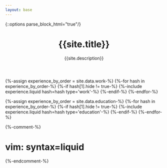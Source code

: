 ```yaml
---
layout: base
---
```

{::options parse_block_html="true"/}

<header>
<h1 id="name">{{site.title}}</h1>
<p id="summary">{{site.description}}</p>
</header>

{%-assign experience_by_order = site.data.work-%}
{%-for hash in experience_by_order-%}
{%-if hash[1].hide != true-%}
{%-include experience.liquid hash=hash type='work'-%}
{%-endif-%}
{%-endfor-%}

{%-assign experience_by_order = site.data.education-%}
{%-for hash in experience_by_order-%}
{%-if hash[1].hide != true-%}
{%-include experience.liquid hash=hash type='education'-%}
{%-endif-%}
{%-endfor-%}

{%-comment-%}
# vim: syntax=liquid
{%-endcomment-%}
